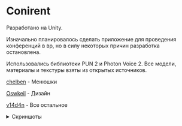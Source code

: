 # Conirent
Разработано на Unity.

Изначально планировалось сделать приложение для проведения конференций в вр, но в силу некоторых причин разработка остановлена.

Использовались библиотеки PUN 2 и Photon Voice 2. Все модели, материалы и текстуры взяты из открытых источников.

[chelben](https://github.com/chelben) - Менюшки

[Oswkeil](https://github.com/Oswkeil) - Дизайн

[v14d4n](https://github.com/v14d4n) - Все остальное

<details>
  <summary>Скриншоты</summary>
  
![](https://user-images.githubusercontent.com/65820175/121238626-5b328d80-c8a9-11eb-8ad2-c13cd0cbe927.PNG)
![](https://user-images.githubusercontent.com/65820175/121238462-2f170c80-c8a9-11eb-93d5-595ab5d552fa.PNG)
![](https://user-images.githubusercontent.com/65820175/121239438-499db580-c8aa-11eb-827e-f437b28ef390.jpg)
  
</details>
